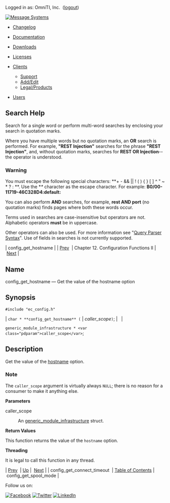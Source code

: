 Logged in as: OmniTI, Inc.  ([logout](https://support.messagesystems.com/logout.php))

[![Message Systems](https://support.messagesystems.com/images/ms-white205.png)](https://support.messagesystems.com/start.php) 

*   [Changelog](https://support.messagesystems.com/start.php?show=changelog)
*   [Documentation](https://support.messagesystems.com/docs/)
*   [Downloads](https://support.messagesystems.com/start.php)

*   [Licenses](https://support.messagesystems.com/license_summary.php)
*   <a href="">Clients</a>
    *   [Support](https://support.messagesystems.com/cs.php)
    *   [Add/Edit](https://support.messagesystems.com/edit_client.php)
    *   [Legal/Products](https://support.messagesystems.com/edit_products.php)
*   [Users](https://support.messagesystems.com/edit_customer.php)

## Search Help

Search for a single word or perform multi-word searches by enclosing your search in quotation marks.

Where you have multiple words but no quotation marks, an **OR** search is performed. For example, **"REST Injection"** searches for the phrase **"REST Injection"**, and, without quotation marks, searches for **REST OR Injection**--the operator is understood.

### Warning

You must escape the following special characters: **+ - && || ! ( ) { } [ ] ^ " ~ * ? : \**. Use the **\** character as the escape character. For example: **B0/00-11719-46C328D4\:default\:**

You can also perform **AND** searches, for example, **rest AND port** (no quotation marks) finds pages where both these words occur.

Terms used in searches are case-insensitive but operators are not. Alphabetic operators **must** be in uppercase.

Other operators can also be used. For more information see "[Query Parser Syntax](https://lucene.apache.org/core/old_versioned_docs/versions/3_0_0/queryparsersyntax.html)". Use of fields in searches is not currently supported.

| config_get_hostname |
| [Prev](apis.config_get_connect_timeout.php)  | Chapter 12. Configuration Functions II |  [Next](apis.config_get_spool_mode.php) |

<a name="apis.config_get_hostname"></a>
## Name

config_get_hostname — Get the value of the hostname option

## Synopsis

`#include "ec_config.h"`

| `char * **config_get_hostname** (` | <var class="pdparam">caller_scope</var>`)`; |   |

`generic_module_infrastructure * <var class="pdparam">caller_scope</var>`;<a name="idp21412624"></a>
## Description

Get the value of the [hostname](https://support.messagesystems.com/docs/web-ref/conf.ref.hostname.php) option.

### Note

The `caller_scope` argument is virtually always `NULL`; there is no reason for a consumer to make it anything else.

**Parameters**

<dl class="variablelist">

<dt>caller_scope</dt>

<dd>

An [generic_module_infrastructure](structs.generic_module_infrastructure.php "68.53. generic_module_infrastructure") struct.

</dd>

</dl>

**Return Values**

This function returns the value of the `hostname` option.

**Threading**

It is legal to call this function in any thread.

| [Prev](apis.config_get_connect_timeout.php)  | [Up](config_get.other.php) |  [Next](apis.config_get_spool_mode.php) |
| config_get_connect_timeout  | [Table of Contents](index.php) |  config_get_spool_mode |

Follow us on:

[![Facebook](https://support.messagesystems.com/images/icon-facebook.png)](http://www.facebook.com/messagesystems) [![Twitter](https://support.messagesystems.com/images/icon-twitter.png)](http://twitter.com/#!/MessageSystems) [![LinkedIn](https://support.messagesystems.com/images/icon-linkedin.png)](http://www.linkedin.com/company/message-systems)